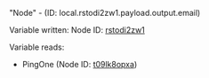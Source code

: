 "Node" - (ID: local.rstodi2zw1.payload.output.email)

Variable written:
Node ID: [rstodi2zw1](../nodes/rstodi2zw1.md)

Variable reads:
* PingOne (Node ID: [t09lk8opxa](../nodes/t09lk8opxa.md))
